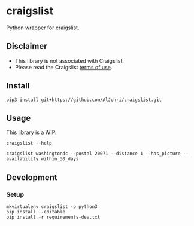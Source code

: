 # craigslist

Python wrapper for craigslist.

## Disclaimer

- This library is not associated with Craigslist.
- Please read the Craigslist [terms of use](https://www.craigslist.org/about/terms.of.use.en).

## Install
```
pip3 install git+https://github.com/AlJohri/craigslist.git
```

## Usage

This library is a WIP.

```
craigslist --help
```

```
craigslist washingtondc --postal 20071 --distance 1 --has_picture --availability within_30_days
```

## Development

### Setup

```
mkvirtualenv craigslist -p python3
pip install --editable .
pip install -r requirements-dev.txt
```
